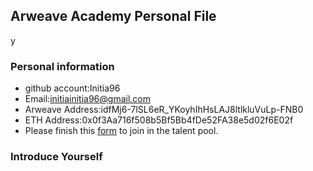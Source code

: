 ## Arweave Academy Personal File
y
### Personal information

- github account:Initia96
- Email:initiainitia96@gmail.com
- Arweave Address:idfMj6-7lSL6eR_YKoyhIhHsLAJ8ltlkluVuLp-FNB0
- ETH Address:0x0f3Aa716f508b5Bf5Bb4fDe52FA38e5d02f6E02f
- Please finish this [form](https://docs.google.com/forms/d/e/1FAIpQLSfWA5fIIcBgmRppm3jNz5vmf9Mai_QMVil-2pO4r7YKn_Zhtw/viewform?usp=sf_link) to join in the talent pool.

### Introduce Yourself
